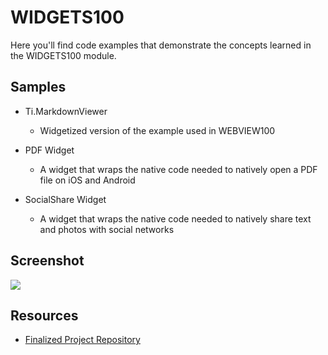# WIDGETS100

Here you'll find code examples that demonstrate the concepts learned in the WIDGETS100 module.

## Samples

* Ti.MarkdownViewer
	* Widgetized version of the example used in WEBVIEW100

* PDF Widget
	* A widget that wraps the native code needed to natively open a PDF file on iOS and Android

* SocialShare Widget
	* A widget that wraps the native code needed to natively share text and photos with social networks



## Screenshot

![](assets/screens.png)

## Resources

* [Finalized Project Repository](https://github.com/appcelerator-training/learning-modules-labs/tree/master/ALLOY100/ALLOY100)
